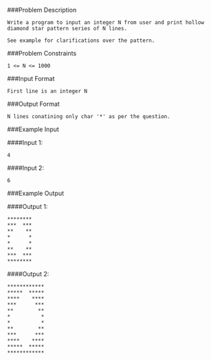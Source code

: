 ###Problem Description
```
Write a program to input an integer N from user and print hollow diamond star pattern series of N lines.

See example for clarifications over the pattern.
```



###Problem Constraints

```
1 <= N <= 1000
```



###Input Format

```
First line is an integer N
```

###Output Format

```
N lines conatining only char '*' as per the question.
```

###Example Input

####Input 1:

```
4
```
####Input 2:

```
6
```


###Example Output

####Output 1:

```
********
***  ***
**    **
*      *
*      *
**    **
***  ***
********
```
####Output 2:

```
************
*****  *****
****    ****
***      ***
**        **
*          *
*          *
**        **
***      ***
****    ****
*****  *****
************
```